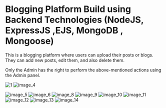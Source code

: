 # Blogging Platform Build using Backend Technologies (NodeJS, ExpressJS ,EJS, MongoDB , Mongoose)

This is a blogging platform where users can upload their posts or blogs.
They can add new posts, edit them, and also delete them.

Only the Admin has the right to perform the above-mentioned actions using the Admin panel.

![1](https://github.com/shivansh-soni07/Blogging-Platform-using-NodeJs-ExpressJS-EJS-and-MongoDB/assets/72219885/3849b553-411f-429c-88c1-af80f521566c)
![image_4](https://github.com/shivansh-soni07/Blogging-Platform-using-NodeJs-ExpressJS-EJS-and-MongoDB/assets/72219885/5b41e0ed-f1f3-4732-b027-df2d55457e19)

![image_5](https://github.com/shivansh-soni07/Blogging-Platform-using-NodeJs-ExpressJS-EJS-and-MongoDB/assets/72219885/c150a40a-9c7e-4ab5-b289-ae14338a3742)
![image_6](https://github.com/shivansh-soni07/Blogging-Platform-using-NodeJs-ExpressJS-EJS-and-MongoDB/assets/72219885/076b3f40-4ca8-4643-a328-3ebee7c7c86f)
![image_8](https://github.com/shivansh-soni07/Blogging-Platform-using-NodeJs-ExpressJS-EJS-and-MongoDB/assets/72219885/ceaf11c3-b471-443d-a024-8e2f00147542)
![image_9](https://github.com/shivansh-soni07/Blogging-Platform-using-NodeJs-ExpressJS-EJS-and-MongoDB/assets/72219885/c31970cb-6e1f-4750-9df9-6b293a28be96)
![image_10](https://github.com/shivansh-soni07/Blogging-Platform-using-NodeJs-ExpressJS-EJS-and-MongoDB/assets/72219885/410ba1ba-b4fc-4a4a-a962-2afb9f753002)
![image_11](https://github.com/shivansh-soni07/Blogging-Platform-using-NodeJs-ExpressJS-EJS-and-MongoDB/assets/72219885/fc95e225-1f95-44bb-bf87-113fde0a0433)
![image_12](https://github.com/shivansh-soni07/Blogging-Platform-using-NodeJs-ExpressJS-EJS-and-MongoDB/assets/72219885/a48287d7-2920-49aa-9527-d2e2e6e4524e)
![image_13](https://github.com/shivansh-soni07/Blogging-Platform-using-NodeJs-ExpressJS-EJS-and-MongoDB/assets/72219885/dcb94013-56d0-47c4-805d-c1e370d21740)
![image_14](https://github.com/shivansh-soni07/Blogging-Platform-using-NodeJs-ExpressJS-EJS-and-MongoDB/assets/72219885/b5316938-a2e9-4cb4-b1c5-1b60fa75a2e1)
